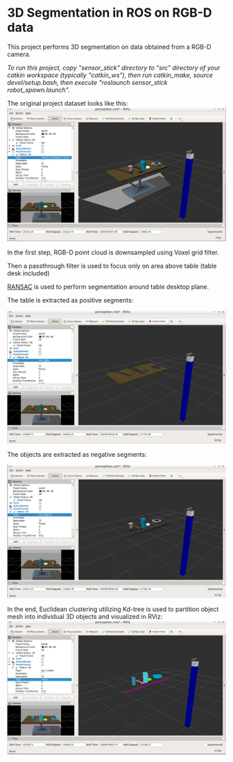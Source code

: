 # 3D Segmentation in ROS on RGB-D data

This project performs 3D segmentation on data obtained from a RGB-D camera.

*To run this project, copy "sensor_stick" directory to "src" directory of your catkin workspace (typically "catkin_ws"), then run catkin_make, source devel/setup.bash, then execute "roslaunch sensor_stick robot_spawn.launch".*

The original project dataset looks like this:
![image](images/3D_Point_Cloud.PNG)

In the first step, RGB-D point cloud is downsampled using Voxel grid filter.

Then a passthrough filter is used to focus only on area above table (table desk included)

[RANSAC](https://en.wikipedia.org/wiki/Random_sample_consensus) is used to perform segmentation around table desktop plane.

The table is extracted as positive segments:

![image](images/3D_Table.PNG)

The objects are extracted as negative segments:

![image](images/3D_Objects.PNG)

In the end, Euclidean clustering utilizing Kd-tree is used to partition object mesh into individual 3D objects and visualized in RViz: 
![image](images/3D_clustering.png)
